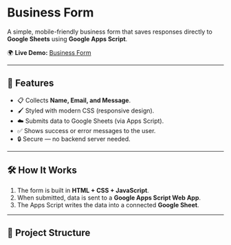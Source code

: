 # Business Form

A simple, mobile-friendly business form that saves responses directly to **Google Sheets** using **Google Apps Script**.

🌍 **Live Demo:** [Business Form](https://kingewajesus.github.io/business-form/)

---

## 🚀 Features
- 📋 Collects **Name, Email, and Message**.  
- 🖌️ Styled with modern CSS (responsive design).  
- ☁️ Submits data to Google Sheets (via Apps Script).  
- ✅ Shows success or error messages to the user.  
- 🔒 Secure — no backend server needed.  

---

## 🛠️ How It Works
1. The form is built in **HTML + CSS + JavaScript**.  
2. When submitted, data is sent to a **Google Apps Script Web App**.  
3. The Apps Script writes the data into a connected **Google Sheet**.  

---

## 📂 Project Structure